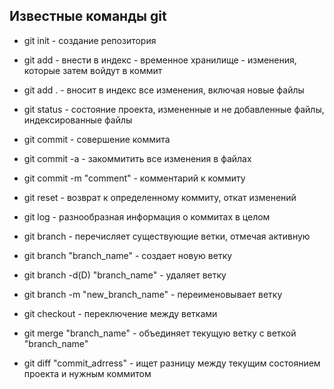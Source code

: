 ## Известные команды git

* git init - создание репозитория

* git add - внести в индекс - временное хранилище - изменения, которые затем войдут в коммит

* git add . - вносит в индекс все изменения, включая новые файлы

* git status - состояние проекта, измененные и не добавленные файлы, индексированные файлы

* git commit - совершение коммита

* git commit -a - закоммитить все изменения в файлах

* git commit -m "comment" - комментарий к коммиту

* git reset - возврат к определенному коммиту, откат изменений

* git log - разнообразная информация о коммитах в целом

* git branch - перечисляет существующие ветки, отмечая активную

* git branch "branch_name" - создает новую ветку

* git branch -d(D) "branch_name" - удаляет ветку

* git branch -m "new_branch_name" - переименовывает ветку

* git checkout - переключение между ветками

* git merge "branch_name" - объединяет текущую ветку с веткой "branch_name"

* git diff "commit_adrress" - ищет разницу между текущим состоянием проекта и нужным коммитом

